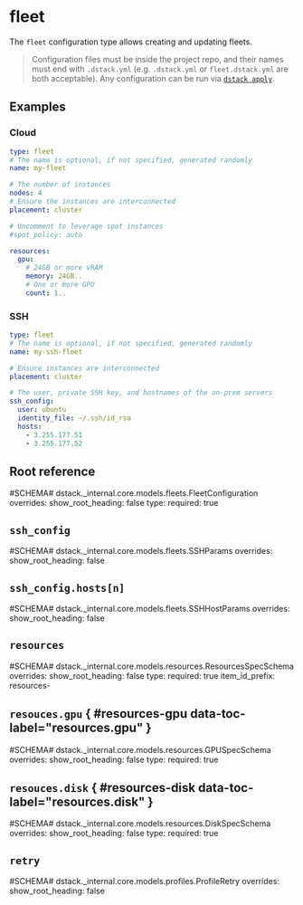 # fleet

The `fleet` configuration type allows creating and updating fleets.

> Configuration files must be inside the project repo, and their names must end with `.dstack.yml` 
> (e.g. `.dstack.yml` or `fleet.dstack.yml` are both acceptable).
> Any configuration can be run via [`dstack apply`](../cli/index.md#dstack-apply).

## Examples

### Cloud

<div editor-title="fleet-distrib.dstack.yml"> 

```yaml
type: fleet
# The name is optional, if not specified, generated randomly
name: my-fleet

# The number of instances
nodes: 4
# Ensure the instances are interconnected
placement: cluster

# Uncomment to leverage spot instances
#spot_policy: auto

resources:
  gpu:
    # 24GB or more vRAM
    memory: 24GB..
    # One or more GPU
    count: 1..
```

</div>

### SSH

<div editor-title="fleet-ssh.dstack.yml"> 
    
```yaml
type: fleet
# The name is optional, if not specified, generated randomly
name: my-ssh-fleet

# Ensure instances are interconnected
placement: cluster

# The user, private SSH key, and hostnames of the on-prem servers
ssh_config:
  user: ubuntu
  identity_file: ~/.ssh/id_rsa
  hosts:
    - 3.255.177.51
    - 3.255.177.52
```

</div>

[//]: # (TODO: a cluster, individual user and identity file, etc)

[//]: # (TODO: other examples, for all properties like in dev-environment/task/service)

## Root reference

#SCHEMA# dstack._internal.core.models.fleets.FleetConfiguration
    overrides:
      show_root_heading: false
      type:
        required: true

## `ssh_config`

#SCHEMA# dstack._internal.core.models.fleets.SSHParams
    overrides:
      show_root_heading: false

## `ssh_config.hosts[n]`

#SCHEMA# dstack._internal.core.models.fleets.SSHHostParams
    overrides:
      show_root_heading: false

## `resources`

#SCHEMA# dstack._internal.core.models.resources.ResourcesSpecSchema
    overrides:
      show_root_heading: false
      type:
        required: true
      item_id_prefix: resources-

## `resouces.gpu` { #resources-gpu data-toc-label="resources.gpu" } 

#SCHEMA# dstack._internal.core.models.resources.GPUSpecSchema
    overrides:
      show_root_heading: false
      type:
        required: true

## `resouces.disk` { #resources-disk data-toc-label="resources.disk" }

#SCHEMA# dstack._internal.core.models.resources.DiskSpecSchema
    overrides:
      show_root_heading: false
      type:
        required: true

## `retry`

#SCHEMA# dstack._internal.core.models.profiles.ProfileRetry
    overrides:
      show_root_heading: false
